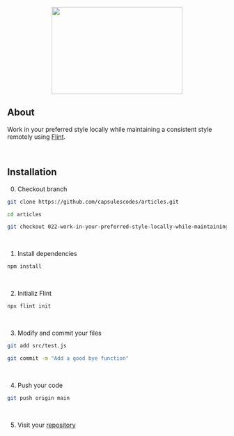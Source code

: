 <p align="center"><img src="https://raw.githubusercontent.com/capsulescodes/articles/main/art/capsules-articles-image.svg" width="300px" height="200px" /></p>


## About

Work in your preferred style locally while maintaining a consistent style remotely using [Flint](https://github.com/capsulescodes/flint).

<br>

## Installation

0. Checkout branch

```bash
git clone https://github.com/capsulescodes/articles.git

cd articles

git checkout 022-work-in-your-preferred-style-locally-while-maintaining-a-consistent-style-remotely-using-flint
```

<br>

1. Install dependencies

```bash
npm install
```

<br>

2. Initializ Flint

```bash
npx flint init
```

<br>

3. Modify and commit your files

```bash
git add src/test.js

git commit -m "Add a good bye function"
```

<br>

4. Push your code

```bash
git push origin main
```

<br>

5. Visit your [repository](https://github.com/capsulescodes/articles/tree/022-flintable-introducing-flint)
